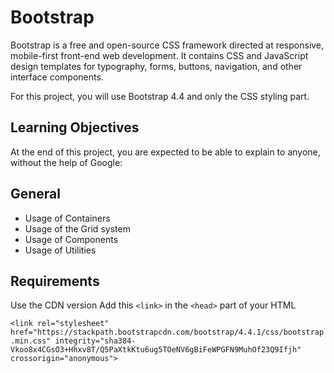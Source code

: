 # Bootstrap

Bootstrap is a free and open-source CSS framework directed at responsive, mobile-first front-end web development. It contains CSS and JavaScript design templates for typography, forms, buttons, navigation, and other interface components.

For this project, you will use Bootstrap 4.4 and only the CSS styling part.


## Learning Objectives
At the end of this project, you are expected to be able to explain to anyone, without the help of Google:

## General
* Usage of Containers
* Usage of the Grid system
* Usage of Components
* Usage of Utilities

## Requirements

Use the CDN version
Add this ``<link>`` in the ``<head>`` part of your HTML

``<link rel="stylesheet" href="https://stackpath.bootstrapcdn.com/bootstrap/4.4.1/css/bootstrap.min.css" integrity="sha384-Vkoo8x4CGsO3+Hhxv8T/Q5PaXtkKtu6ug5TOeNV6gBiFeWPGFN9MuhOf23Q9Ifjh" crossorigin="anonymous">``